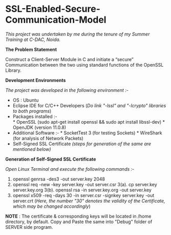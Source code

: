 # SSL-Enabled-Secure-Communication-Model


*This project was undertaken by me during the tenure of my Summer Training at C-DAC, Noida.*


__The Problem Statement__

Construct a Client-Server Module in C and initiate a “secure” Communication between the two using standard functions of the OpenSSL Library.


__Development Environments__

*The project was developed in the following environment :-*

* OS : Ubuntu
* Eclipse IDE for C/C++ Developers
  (*Do link "-lssl" and "-lcrypto" libraries to both programs*)
* Packages installed :-           
            * OpenSSL
            (sudo apt-get install openssl && sudo apt install libssl-dev)
            * OpenJDK (version 11.0.8) 
* Additional Software :-
            * SocketTest 3 (for testing Sockets)
            * WireShark (for analysis of Network Packets)
* Self-Signed SSL Certificate 
  *(steps for generation of the same are mentioned below)*


__Generation of Self-Signed SSL Certificate__

*Open Linux Terminal and execute the following commands :-*

1. openssl genrsa -des3 -out server.key 2048
2. openssl req -new -key server.key -out server.csr
3(a). cp server.key server.key.org
3(b). openssl rsa -in server.key.org -out server.key
4. openssl x509 -req -days 30 -in server.csr -signkey server.key -out server.crt
(*Here, the number "30" denotes the validity of the Certificate, which may be changed accordingly*)

__NOTE__ : The certificate & corresponding keys will be located in /home directory, by default. Copy and Paste the same into "Debug" folder of SERVER side program. 
